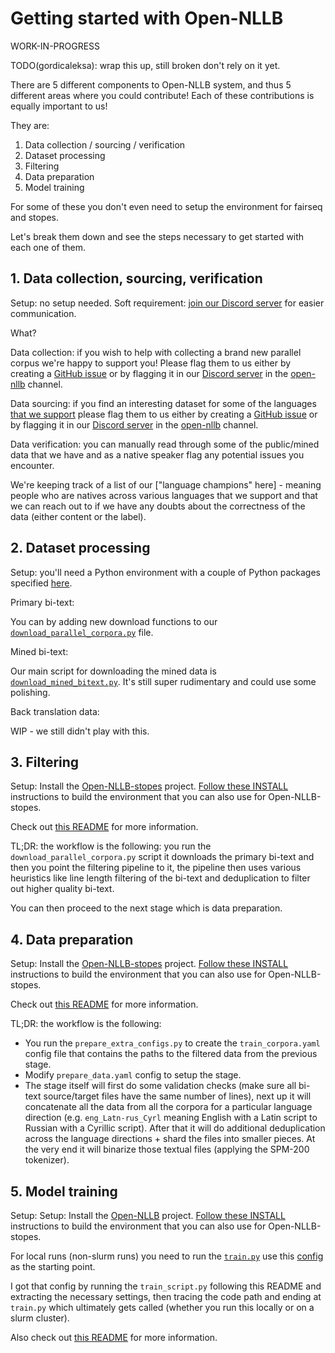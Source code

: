# Getting started with Open-NLLB

WORK-IN-PROGRESS

TODO(gordicaleksa): wrap this up, still broken don't rely on it yet.

There are 5 different components to Open-NLLB system, and thus 5 different areas where you could contribute! Each of these contributions is equally important to us!

They are:
1. Data collection / sourcing / verification
2. Dataset processing
3. Filtering
4. Data preparation
5. Model training

For some of these you don't even need to setup the environment for fairseq and stopes.

Let's break them down and see the steps necessary to get started with each one of them.

## 1. Data collection, sourcing, verification

Setup: no setup needed.
Soft requirement: [join our Discord server]() for easier communication.

What?

Data collection: if you wish to help with collecting a brand new parallel corpus we're happy to support you! Please flag them to us either by creating a [GitHub issue]() or by flagging it in our [Discord server]() in the [open-nllb]() channel.

Data sourcing: if you find an interesting dataset for some of the languages [that we support]() please flag them to us either by creating a [GitHub issue]() or by flagging it in our [Discord server]() in the [open-nllb]() channel.

Data verification: you can manually read through some of the public/mined data that we have and as a native speaker flag any potential issues you encounter.

We're keeping track of a list of our ["language champions" here] - meaning people who are natives across various languages that we support and that we can reach out to if we have any doubts about the correctness of the data (either content or the label).

## 2. Dataset processing

Setup: you'll need a Python environment with a couple of Python packages specified [here]().

Primary bi-text:

You can by adding new download functions to our [`download_parallel_corpora.py`](examples/nllb/data/download_parallel_corpora.py) file.

Mined bi-text:

Our main script for downloading the mined data is [`download_mined_bitext.py`](examples/nllb/data/download_mined_bitext.py). It's still super rudimentary and could use some polishing.

Back translation data:

WIP - we still didn't play with this.

## 3. Filtering

Setup: Install the [Open-NLLB-stopes](https://github.com/gordicaleksa/Open-NLLB-stopes) project.
[Follow these INSTALL]() instructions to build the environment that you can also use for Open-NLLB-stopes.

Check out [this README](https://github.com/gordicaleksa/Open-NLLB-stopes/tree/nllb_replication/stopes/pipelines/filtering) for more information.

TL;DR: the workflow is the following:
you run the `download_parallel_corpora.py` script it downloads the primary bi-text and then
you point the filtering pipeline to it, the pipeline then uses various heuristics like line length
filtering of the bi-text and deduplication to filter out higher quality bi-text.

You can then proceed to the next stage which is data preparation.

## 4. Data preparation

Setup: Install the [Open-NLLB-stopes](https://github.com/gordicaleksa/Open-NLLB-stopes) project.
[Follow these INSTALL]() instructions to build the environment that you can also use for Open-NLLB-stopes.

Check out [this README](https://github.com/gordicaleksa/Open-NLLB-stopes/tree/nllb_replication/stopes/pipelines/prepare_data) for more information.

TL;DR: the workflow is the following:
* You run the `prepare_extra_configs.py` to create the `train_corpora.yaml` config file that contains the paths to the filtered data from the previous stage.
* Modify `prepare_data.yaml` config to setup the stage.
* The stage itself will first do some validation checks (make sure all bi-text source/target files have the same number of lines), next up it will concatenate all the data from all the corpora for a particular language direction (e.g. `eng_Latn-rus_Cyrl` meaning English with a Latin script to Russian with a Cyrillic script). After that
it will do additional deduplication across the language directions + shard the files into smaller pieces.
At the very end it will binarize those textual files (applying the SPM-200 tokenizer).

## 5. Model training

Setup: Setup: Install the [Open-NLLB](https://github.com/gordicaleksa/Open-NLLB) project.
[Follow these INSTALL]() instructions to build the environment that you can also use for Open-NLLB-stopes.

For local runs (non-slurm runs) you need to run the [`train.py`](fairseq_cli/train.py) use this [config]() as the starting point.

I got that config by running the `train_script.py` following this README and extracting the necessary settings,
then tracing the code path and ending at `train.py` which ultimately gets called (whether you run this locally or on a slurm cluster).

Also check out [this README](/home/aleksa/Projects/nllb/fairseq/fairseq_cli/README.md) for more information.



